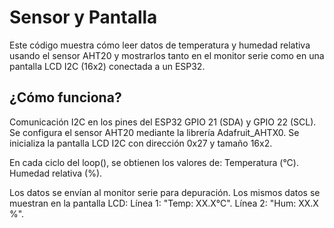 # Sensor y Pantalla

Este código muestra cómo leer datos de temperatura y humedad relativa usando el sensor AHT20 y mostrarlos tanto en el monitor serie como en una pantalla LCD I2C (16x2) conectada a un ESP32.

## ¿Cómo funciona?

Comunicación I2C en los pines del ESP32 GPIO 21 (SDA) y GPIO 22 (SCL).
Se configura el sensor AHT20 mediante la librería Adafruit_AHTX0.
Se inicializa la pantalla LCD I2C con dirección 0x27 y tamaño 16x2.

En cada ciclo del loop(), se obtienen los valores de:
Temperatura (°C).
Humedad relativa (%).

Los datos se envían al monitor serie para depuración.
Los mismos datos se muestran en la pantalla LCD:
Línea 1: "Temp: XX.X°C".
Línea 2: "Hum: XX.X %".
